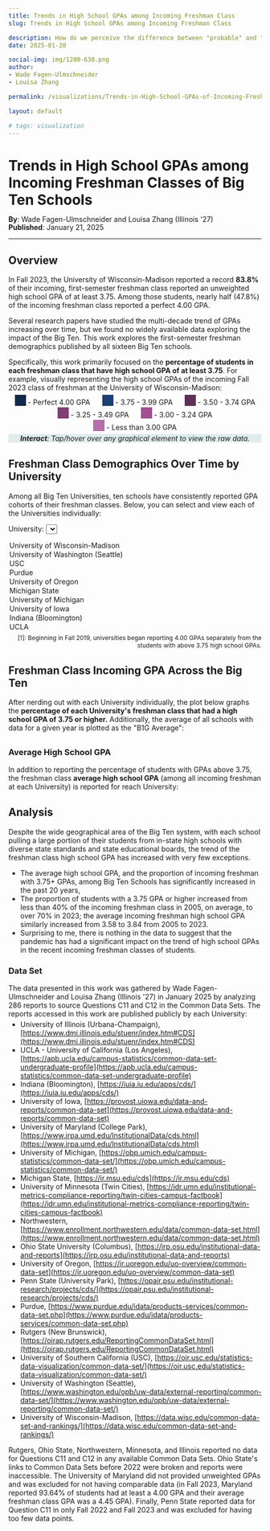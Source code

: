 ```yaml
---
title: Trends in High School GPAs among Incoming Freshman Class
slug: Trends in High School GPAs among Incoming Freshman Class

description: How do we perceive the difference between "probable" and "likely"?
date: 2025-01-20

social-img: img/1200-630.png
author:
- Wade Fagen-Ulmschneider
- Louisa Zhang

permalink: /visualizations/Trends-in-High-School-GPAs-of-Incoming-Freshman/

layout: default

# tags: visualization
---
```


<h1>Trends in High School GPAs among Incoming Freshman Classes of Big Ten Schools</h1>
<div style="font-size: 14px; margin-top: -4px; line-height: 16px;">
  <b>By</b>:  Wade Fagen-Ulmschneider and Louisa Zhang (Illinois '27)<br>
  <b>Published</b>: January 21, 2025
</div>

<hr>

## Overview

In Fall 2023, the University of Wisconsin-Madison reported a record <b>83.8%</b> of their incoming,
first-semester freshman class reported an unweighted high school GPA of at least 3.75.  Among those
students, nearly half (47.8%) of the incoming freshman class reported a perfect 4.00 GPA.

Several research papers have studied the multi-decade trend of GPAs increasing over time, but we found
no widely available data exploring the impact of the Big Ten.  This work explores the first-semester freshman demographics published by all sixteen Big Ten schools.

Specifically, this work primarily focused on the <b>percentage of students in each freshman class that have high school GPA of at least 3.75</b>.  For example, visually representing the high school GPAs of the incoming Fall 2023 class of freshman at the University of Wisconsin-Madison:

<div id="chart-1" style="margin-bottom: 2px; margin-top: -10px;"></div>

<style>
.box {
  display: inline-block;
  width: 20px;
  height: 20px;
  border: 1px solid rgba(0, 0, 0, .2);
  position: relative;
  top: 2px;
}

.legend {
  display: inline-block;
  padding-left: 10px;
  padding-right: 10px;
}

svg .tick {
  font-size: 14px;
  font-family: Lato, sans-serif;
}

.d3-tip {
  max-width: 300px;
}
</style>

<div style="text-align: center">
<div class="legend"><div class="box" style="background-color: hsl(216 59.6% 18.4%);"></div> - Perfect 4.00 GPA</div>
<div class="legend"><div class="box" style="background-color: hsl(216 59.6% 28.4%);"></div> - 3.75 - 3.99 GPA</div>
<div class="legend"><div class="box" style="background-color: hsl(311 33.3% 27.6%);"></div> - 3.50 - 3.74 GPA</div>
<div class="legend"><div class="box" style="background-color: hsl(311 33.3% 37.6%);"></div> - 3.25 - 3.49 GPA</div>
<div class="legend"><div class="box" style="background-color: hsl(311 33.3% 47.6%);"></div> - 3.00 - 3.24 GPA</div>
<div class="legend"><div class="box" style="background-color: hsl(311 33.3% 57.6%);"></div> - Less than 3.00 GPA</div>
</div>

<div style="clear: both; margin-bottom: 5px;"></div>

<div style="font-style: italic; text-align: center; background-color: hsl(173, 30%, 90%); margin-bottom: 30px;">
  <b>Interact</b>: Tap/hover over any graphical element to view the raw data.
</div>


## Freshman Class Demographics Over Time by University

Among all Big Ten Universities, ten schools have consistently reported GPA cohorts of their freshman classes.  Below, you can select and view each of the Universities individually:

University: 
<select id="uni-selection" onchange="uniChange()">
  <option value="University of Wisconsin-Madison">University of Wisconsin-Madison</option>
  <option value="University of Washington (Seattle)">University of Washington (Seattle)</option>
  <option value="USC">USC</option>
  <option value="Purdue">Purdue</option>
  <option value="University of Oregon">University of Oregon</option>
  <option value="Michigan State">Michigan State</option>
  <option value="University of Michigan">University of Michigan</option>
  <option value="University of Iowa">University of Iowa</option>
  <option value="Indiana (Bloomington)">Indiana (Bloomington)</option>
  <option value="UCLA">UCLA</option>
</select>

<div id="chart" style="margin-bottom: 5px"></div>

<div style="font-size: 12px; margin-bottom: 30px; text-align: right;">
  [1]: Beginning in Fall 2019, universities began reporting 4.00 GPAs separately from the students with above 3.75 high school GPAs.
</div>


## Freshman Class Incoming GPA Across the Big Ten

After nerding out with each University individually, the plot below graphs the <b>percentage of each University's freshman class that had a high school GPA of 3.75 or higher.</b>  Additionally, the average of all schools with data for a given year is plotted as the "B1G Average":

<div id="chart-line" style="margin-bottom: 30px"></div>


### Average High School GPA

In addition to reporting the percentage of students with GPAs above 3.75, the freshman class <b>average high school GPA</b> (among all incoming freshman at each University) is reported for reach University:

<div id="chart-line-gpa" style="margin-bottom: 30px"></div>


## Analysis

Despite the wide geographical area of the Big Ten system, with each school pulling a large portion of their students from in-state high schools with diverse state standards and state educational boards, the trend of the freshman class high school GPA has increased with very few exceptions.

- The average high school GPA, and the proportion of incoming freshman with 3.75+ GPAs, among Big Ten Schools has significantly increased in the past 20 years,
- The proportion of students with a 3.75 GPA or higher increased from less than 40% of the incoming freshman class in 2005, on average, to over 70% in 2023; the average incoming freshman high school GPA similarly increased from 3.58 to 3.84 from 2005 to 2023.
- Surprising to me, there is nothing in the data to suggest that the pandemic has had a significant impact on the trend of high school GPAs in the recent incoming freshman classes of students.


### Data Set

The data presented in this work was gathered by Wade Fagen-Ulmschneider and Louisa Zhang (Illinois '27) in January 2025 by analyzing 286 reports to source Questions C11 and C12 in the Common Data Sets.  The reports accessed in this work are published publicly by each University:

<div style="font-size: 14px; margin-top: -10px;">

- University of Illinois (Urbana-Champaign), [https://www.dmi.illinois.edu/stuenr/index.htm#CDS](https://www.dmi.illinois.edu/stuenr/index.htm#CDS)
- UCLA - University of California (Los Angeles), [https://apb.ucla.edu/campus-statistics/common-data-set-undergraduate-profile](https://apb.ucla.edu/campus-statistics/common-data-set-undergraduate-profile)
- Indiana (Bloomington), [https://iuia.iu.edu/apps/cds/](https://iuia.iu.edu/apps/cds/)
- University of Iowa, [https://provost.uiowa.edu/data-and-reports/common-data-set](https://provost.uiowa.edu/data-and-reports/common-data-set)
- University of Maryland (College Park), [https://www.irpa.umd.edu/InstitutionalData/cds.html](https://www.irpa.umd.edu/InstitutionalData/cds.html)
- University of Michigan, [https://obp.umich.edu/campus-statistics/common-data-set/](https://obp.umich.edu/campus-statistics/common-data-set/)
- Michigan State, [https://ir.msu.edu/cds](https://ir.msu.edu/cds)
- University of Minnesota (Twin Cities), [https://idr.umn.edu/institutional-metrics-compliance-reporting/twin-cities-campus-factbook](https://idr.umn.edu/institutional-metrics-compliance-reporting/twin-cities-campus-factbook)
- Northwestern, [https://www.enrollment.northwestern.edu/data/common-data-set.html](https://www.enrollment.northwestern.edu/data/common-data-set.html)
- Ohio State University (Columbus), [https://irp.osu.edu/institutional-data-and-reports](https://irp.osu.edu/institutional-data-and-reports)
- University of Oregon, [https://ir.uoregon.edu/uo-overview/common-data-set](https://ir.uoregon.edu/uo-overview/common-data-set)
- Penn State (University Park), [https://opair.psu.edu/institutional-research/projects/cds/](https://opair.psu.edu/institutional-research/projects/cds/)
- Purdue, [https://www.purdue.edu/idata/products-services/common-data-set.php](https://www.purdue.edu/idata/products-services/common-data-set.php)
- Rutgers (New Brunswick), [https://oirap.rutgers.edu/ReportingCommonDataSet.html](https://oirap.rutgers.edu/ReportingCommonDataSet.html)
- University of Southern California (USC), [https://oir.usc.edu/statistics-data-visualization/common-data-set/](https://oir.usc.edu/statistics-data-visualization/common-data-set/)
- University of Washington (Seattle), [https://www.washington.edu/opb/uw-data/external-reporting/common-data-set/](https://www.washington.edu/opb/uw-data/external-reporting/common-data-set/)
- University of Wisconsin-Madison, [https://data.wisc.edu/common-data-set-and-rankings/](https://data.wisc.edu/common-data-set-and-rankings/)

Rutgers, Ohio State, Northwestern, Minnesota, and Illinois reported no data for Questions C11 and C12 in any available Common Data Sets.  Ohio State's links to Common Data Sets before 2022 were broken and reports were inaccessible.  The University of Maryland did not provided unweighted GPAs and was excluded for not having comparable data (in Fall 2023, Maryland reported 93.64% of students had at least a 4.00 GPA and their average freshman class GPA was a 4.45 GPA).  Finally, Penn State reported data for Question C11 in only Fall 2022 and Fall 2023 and was excluded for having too few data points.

</div>


<script src="https://code.jquery.com/jquery-3.4.1.min.js" integrity="sha256-CSXorXvZcTkaix6Yvo6HppcZGetbYMGWSFlBw8HfCJo=" crossorigin="anonymous"></script>
<script src="https://cdnjs.cloudflare.com/ajax/libs/d3/5.9.7/d3.min.js"></script>
<script src="/static/js/d3-tip.js"></script>
<script src="viz.js"></script>
